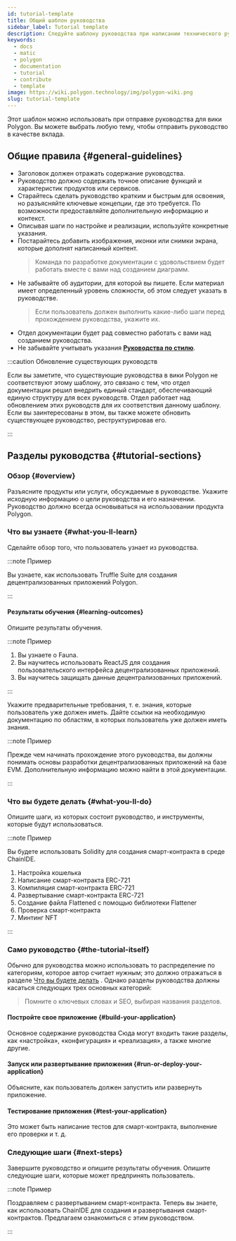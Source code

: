 ```yaml
---
id: tutorial-template
title: Общий шаблон руководства
sidebar_label: Tutorial template
description: Следуйте шаблону руководства при написании технического руководства.
keywords:
  - docs
  - matic
  - polygon
  - documentation
  - tutorial
  - contribute
  - template
image: https://wiki.polygon.technology/img/polygon-wiki.png
slug: tutorial-template
---
```


Этот шаблон можно использовать при отправке руководства для вики Polygon. Вы можете выбрать любую тему, чтобы отправить руководство в качестве вклада.

## Общие правила {#general-guidelines}

* Заголовок должен отражать содержание руководства.
* Руководство должно содержать точное описание функций
и характеристик продуктов или сервисов.
* Старайтесь сделать руководство кратким и быстрым для освоения, но разъясняйте ключевые концепции, где это требуется. По возможности предоставляйте дополнительную информацию и контекст.
* Описывая шаги по настройке и реализации, используйте конкретные указания.
* Постарайтесь добавить изображения, иконки или снимки экрана, которые
дополнят написанный контент.
  > Команда по разработке документации с удовольствием будет работать вместе с вами над созданием диаграмм.
* Не забывайте об аудитории, для которой вы пишете. Если материал имеет определенный уровень сложности, об этом следует указать в руководстве.
  > Если пользователь должен выполнить какие-либо шаги перед прохождением руководства, укажите их.
* Отдел документации будет рад совместно работать с вами над созданием руководства.
* Не забывайте учитывать указания **[Руководства по стилю](writing-style.md)**.

:::caution Обновление существующих руководств

Если вы заметите, что существующие руководства в вики
Polygon не соответствуют этому шаблону, это связано с тем, что отдел документации
решил внедрить единый стандарт, обеспечивающий единую структуру для
всех руководств. Отдел работает над обновлением этих руководств для их соответствия данному шаблону. Если вы заинтересованы в этом, вы также можете обновить
существующее руководство, реструктурировав его.

:::

## Разделы руководства {#tutorial-sections}

### Обзор {#overview}

Разъясните продукты или услуги, обсуждаемые в руководстве.
Укажите исходную информацию о цели руководства и его
назначении. Руководство должно всегда основываться на использовании
продукта Polygon.

### Что вы узнаете {#what-you-ll-learn}

Сделайте обзор того, что пользователь узнает из руководства.

:::note Пример

Вы узнаете, как использовать Truffle Suite для создания децентрализованных приложений Polygon.

:::

#### Результаты обучения {#learning-outcomes}

Опишите результаты обучения.

:::note Пример

1. Вы узнаете о Fauna.
2. Вы научитесь использовать ReactJS для создания пользовательского интерфейса децентрализованных приложений.
3. Вы научитесь защищать данные децентрализованных приложений.

:::

Укажите предварительные требования, т. е. знания, которые пользователь уже должен иметь. Дайте ссылки на необходимую документацию по областям, в которых пользователь уже должен иметь знания.

:::note Пример

Прежде чем начинать прохождение этого руководства, вы должны понимать основы
разработки децентрализованных приложений на базе EVM. Дополнительную информацию можно найти в этой документации.

:::

### Что вы будете делать {#what-you-ll-do}

Опишите шаги, из которых состоит руководство, и инструменты, которые будут использоваться.

:::note Пример

Вы будете использовать Solidity для создания смарт-контракта в среде ChainIDE.

1. Настройка кошелька
2. Написание смарт-контракта ERC-721
3. Компиляция смарт-контракта ERC-721
4. Развертывание смарт-контракта ERC-721
5. Создание файла Flattened с помощью библиотеки Flattener
6. Проверка смарт-контракта
7. Минтинг NFT

:::

### Само руководство {#the-tutorial-itself}

Обычно для руководства можно использовать то распределение по категориям, которое
автор считает нужным; это должно отражаться в разделе [Что вы будете делать](#what-youll-do)
. Однако разделы руководства должны касаться следующих трех основных категорий:

> Помните о ключевых словах и SEO, выбирая названия
> разделов.

#### Постройте свое приложение {#build-your-application}

Основное содержание руководства Сюда могут входить такие разделы, как «настройка», «конфигурация»
и «реализация», а также многие другие.

#### Запуск или развертывание приложения {#run-or-deploy-your-application}

Объясните, как пользователь должен запустить или развернуть приложение.

#### Тестирование приложения {#test-your-application}

Это может быть написание тестов для смарт-контракта, выполнение его
проверки и т. д.

### Следующие шаги {#next-steps}

Завершите руководство и опишите результаты обучения.
Опишите следующие шаги, которые может предпринять пользователь.

:::note Пример

Поздравляем с развертыванием смарт-контракта. Теперь вы знаете, как использовать ChainIDE
для создания и развертывания смарт-контрактов. Предлагаем ознакомиться с этим руководством.

:::
